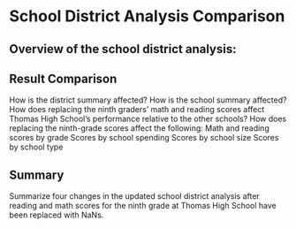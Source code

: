 # School District Analysis Comparison
## Overview of the school district analysis:



## Result Comparison
How is the district summary affected?
How is the school summary affected?
How does replacing the ninth graders’ math and reading scores affect Thomas High School’s performance relative to the other schools?
How does replacing the ninth-grade scores affect the following:
Math and reading scores by grade
Scores by school spending
Scores by school size
Scores by school type



## Summary
Summarize four changes in the updated school district analysis after reading and math scores for the ninth grade at Thomas High School have been replaced with NaNs.
